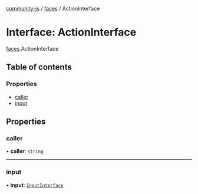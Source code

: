 [community-js](../README.md) / [faces](../modules/faces.md) / ActionInterface

# Interface: ActionInterface

[faces](../modules/faces.md).ActionInterface

## Table of contents

### Properties

- [caller](faces.actioninterface.md#caller)
- [input](faces.actioninterface.md#input)

## Properties

### caller

• **caller**: `string`

___

### input

• **input**: [`InputInterface`](faces.inputinterface.md)
